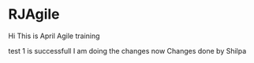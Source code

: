 # RJAgile
Hi This is April Agile training

test 1 is successfull
I am doing the changes now
Changes done by Shilpa
